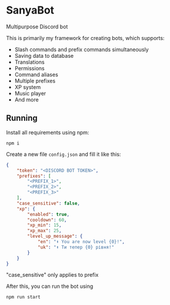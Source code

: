 # SanyaBot
Multipurpose Discord bot

This is primarily my framework for creating bots, which supports:
- Slash commands and prefix commands simultaneously
- Saving data to database
- Translations
- Permissions
- Command aliases
- Multiple prefixes
- XP system
- Music player
- And more

## Running
Install all requirements using npm:
```
npm i
```

Create a new file `config.json` and fill it like this:
```json
{
    "token": "<DISCORD BOT TOKEN>",
    "prefixes": [
        "<PREFIX_1>",
        "<PREFIX_2>",
        "<PREFIX_3>"
    ],
    "case_sensitive": false,
    "xp": {
        "enabled": true,
        "cooldown": 60,
        "xp_min": 15,
        "xp_max": 25,
        "level_up_message": {
            "en": "⬆️ You are now level {0}!",
            "uk": "⬆️ Ти тепер {0} рівня!"
        }
    }
}
```
"case_sensitive" only applies to prefix

After this, you can run the bot using
```
npm run start
```
